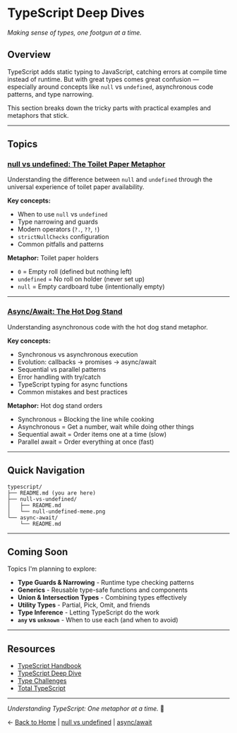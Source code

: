 # TypeScript Deep Dives

_Making sense of types, one footgun at a time._

## Overview

TypeScript adds static typing to JavaScript, catching errors at compile time instead of runtime. But with great types comes great confusion — especially around concepts like `null` vs `undefined`, asynchronous code patterns, and type narrowing.

This section breaks down the tricky parts with practical examples and metaphors that stick.

---

## Topics

### [null vs undefined: The Toilet Paper Metaphor](./null-vs-undefined/README.md)

Understanding the difference between `null` and `undefined` through the universal experience of toilet paper availability.

**Key concepts:**
- When to use `null` vs `undefined`
- Type narrowing and guards
- Modern operators (`?.`, `??`, `!`)
- `strictNullChecks` configuration
- Common pitfalls and patterns

**Metaphor:** Toilet paper holders
- `0` = Empty roll (defined but nothing left)
- `undefined` = No roll on holder (never set up)
- `null` = Empty cardboard tube (intentionally empty)

---

### [Async/Await: The Hot Dog Stand](./async-await/README.md)

Understanding asynchronous code with the hot dog stand metaphor.

**Key concepts:**
- Synchronous vs asynchronous execution
- Evolution: callbacks → promises → async/await
- Sequential vs parallel patterns
- Error handling with try/catch
- TypeScript typing for async functions
- Common mistakes and best practices

**Metaphor:** Hot dog stand orders
- Synchronous = Blocking the line while cooking
- Asynchronous = Get a number, wait while doing other things
- Sequential await = Order items one at a time (slow)
- Parallel await = Order everything at once (fast)

---

## Quick Navigation

```
typescript/
├── README.md (you are here)
├── null-vs-undefined/
│   ├── README.md
│   └── null-undefined-meme.png
└── async-await/
    └── README.md
```

---

## Coming Soon

Topics I'm planning to explore:

- **Type Guards & Narrowing** - Runtime type checking patterns
- **Generics** - Reusable type-safe functions and components
- **Union & Intersection Types** - Combining types effectively
- **Utility Types** - Partial, Pick, Omit, and friends
- **Type Inference** - Letting TypeScript do the work
- **`any` vs `unknown`** - When to use each (and when to avoid)

---

## Resources

- [TypeScript Handbook](https://www.typescriptlang.org/docs/handbook/intro.html)
- [TypeScript Deep Dive](https://basarat.gitbook.io/typescript/)
- [Type Challenges](https://github.com/type-challenges/type-challenges)
- [Total TypeScript](https://www.totaltypescript.com/)

---

_Understanding TypeScript: One metaphor at a time._ 🌭

← [Back to Home](../README.md) | [null vs undefined](./null-vs-undefined/README.md) | [async/await](./async-await/README.md)
